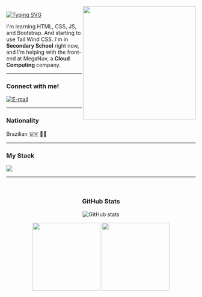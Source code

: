 <img align="right" alt="" height="300px" src="./cloud.png">

[![Typing SVG](https://readme-typing-svg.demolab.com?font=Fira+Code&weight=600&size=17&pause=1000&color=BB00B4&random=false&width=435&height=40&lines=Hello%2C+My+name+is+Flávio+F.+Pomin!+%F0%9F%91%BE%F0%9F%93%9A%F0%9F%92%99)](https://git.io/typing-svg)

<p align="left"> I'm learning HTML, CSS, JS, and Bootstrap. And starting to use Tail Wind CSS. I'm in <strong>Secondary School</strong> right now, and I'm helping with the front-end at MegaNuv, a <strong>Cloud Computing</strong> company.</p>

<hr>

<h3 align="left">Connect with me!</h3>

[![E-mail](https://img.shields.io/badge/-Email-000?style=for-the-badge&logo=microsoft-outlook&logoColor=FF00F6&color:FFF)](mailto:flaviofpomin@gmail.com)

<hr>

<h3 align="left">Nationality</h3>
<p align="left">
 Brazilian 🇧🇷 🗿🍷
</p>

<hr>

<h3 align="left">My Stack</h3>

<div align="left">
 <img src="https://skillicons.dev/icons?i=js,html,css,tailwindcss,bootstrap,vscode" /> 
</div>

<hr>

<div align="center"><br>
<h3>GitHub Stats</h3>

![GitHub stats](https://github-readme-streak-stats.herokuapp.com/?user=Fla175&theme=dark&hide_border=false)
<br>

<div style={{display: "flex"}}>
 <img height="180em" src="https://github-readme-stats.vercel.app/api/top-langs/?username=Fla175&layout=compact&theme=dark" />
 
 <img height="180em" src="https://github-readme-stats.vercel.app/api?username=Fla175&show_icons=true&theme=dark" />
</div>
</div>
</div>
